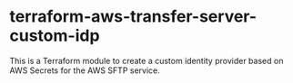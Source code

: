 # terraform-aws-transfer-server-custom-idp
This is a Terraform module to create a custom identity provider based on AWS Secrets for the AWS SFTP service.
